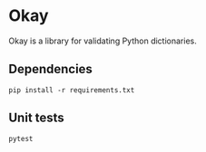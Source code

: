 # Okay

Okay is a library for validating Python dictionaries.

## Dependencies

```
pip install -r requirements.txt
```

## Unit tests

```
pytest
```